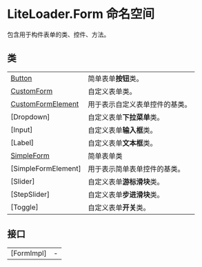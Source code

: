 # LiteLoader.Form 命名空间

包含用于构件表单的类、控件、方法。

## 类

|||
|-|-|
|[Button](Class/Button)|简单表单**按钮**类。|
|[CustomForm](Class/CustomForm)|自定义表单类。|
|[CustomFormElement](Class/CustomFormElement)|用于表示自定义表单控件的基类。|
|[Dropdown]|自定义表单**下拉菜单**类。|
|[Input]|自定义表单**输入框**类。|
|[Label]|自定义表单**文本框**类。|
|[SimpleForm](Class/SimpleForm)|简单表单类|
|[SimpleFormElement]|用于表示简单表单控件的基类。|
|[Slider]|自定义表单**游标滑块**类。|
|[StepSlider]|自定义表单**步进滑块**类。|
|[Toggle]|自定义表单**开关**类。|

## 接口

|||
|-|-|
|[FormImpl]|-|
